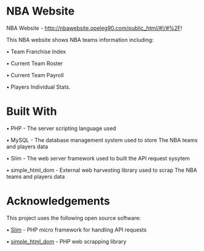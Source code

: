 # NBA Website
NBA Website - http://nbawebsite.opeleg90.com/public_html/#!/#%2F!


This NBA website shows NBA teams information including:

•	Team Franchise Index

•	Current Team Roster

•	Current Team Payroll

•	Players Individual Stats.

# Built With

• PHP - The server scripting language used

• MySQL - The database management system used to store The NBA teams and players data

• Slim - The web server framework used to built the API request sysytem

• simple_html_dom - External web harvesting library used to scrap The NBA teams and players data


# Acknowledgements

This project uses the following open source software:


• [Slim](https://www.slimframework.com/) - PHP micro framework for handling API requests

• [simple_html_dom](http://simplehtmldom.sourceforge.net/) - PHP web scrapping library



